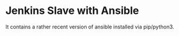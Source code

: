 # Jenkins Slave with Ansible

It contains a rather recent version of ansible installed via pip/python3.
